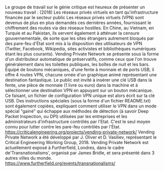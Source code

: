 

Le groupe de travail sur le génie critique est heureux de présenter un nouveau travail : (2018) Les réseaux privés virtuels en tant qu'infrastructure financée par le secteur public Les réseaux privés virtuels (VPN) sont devenus de plus en plus demandés ces dernières années, fournissant le chiffrement des routes via des réseaux hostiles. En Chine, au Vietnam, en Turquie et au Pakistan, ils servent également à atténuer la censure gouvernementale, de sorte que les sites étrangers autrement bloqués par des pare-feu d'État sont mis à la disposition des utilisateurs de VPN (Twitter, Facebook, Wikipedia, sites activistes et bibliothèques numériques étant les plus courants). Vending Private Network se présente sous la forme d'un distributeur automatique de préservatifs, comme ceux que l'on trouve généralement dans les toilettes publiques, les boîtes de nuit et les bars. Equipé de boutons mécaniques, d'une fente à monnaie et de ports USB, il offre 4 routes VPN, chacune ornée d'un graphique animé représentant une destination fantastique. Le public est invité à insérer une clé USB dans la fente, une pièce de monnaie (1 livre ou euro) dans la machine et à sélectionner une destination VPN en appuyant sur un bouton mécanique. Ce faisant, un fichier de configuration VPN unique est alors écrit sur la clé USB. Des instructions spéciales (sous la forme d'un fichier README.txt) sont également copiées, expliquant comment utiliser le VPN dans un mode spécial "gainé" qui échappe aux méthodes de détection (à savoir Deep Packet Inspection, ou DPI) utilisées par les entreprises et les administrateurs d'infrastructure contrôlés par l'Etat. C'est le seul moyen connu pour lutter contre les pare-feu contrôlés par l'État. https://criticalengineering.org/projects/vending-private-network/ Vending Private Network a été développé par J. Oliver et D. Vasiliev, représentant le Critical Engineering Working Group, 2018. Vending Private Network est actuellement exposé à Furtherfield, Londres, dans le cadre de'Transnationalisms', organisé par James Bridle, et sera présenté dans 3 autres villes du monde. https://www.furtherfield.org/events/transnationalisms/

